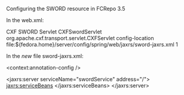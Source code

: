 Configuring the SWORD resource in FCRepo 3.5

In the web.xml:

  <servlet>
    <display-name>CXF SWORD Servlet</display-name>
    <servlet-name>CXFSwordServlet</servlet-name>
    <servlet-class>org.apache.cxf.transport.servlet.CXFServlet</servlet-class>
    <init-param>
      <param-name>config-location</param-name>
      <param-value>file:${fedora.home}/server/config/spring/web/jaxrs/sword-jaxrs.xml</param-value>
    </init-param>
    <load-on-startup>1</load-on-startup>
  </servlet>

  
  In the *new* file sword-jaxrs.xml:
  
  <?xml version="1.0" encoding="UTF-8"?>
<beans xmlns="http://www.springframework.org/schema/beans"
  xmlns:sec="http://www.springframework.org/schema/security"
  xmlns:context="http://www.springframework.org/schema/context"
  xmlns:tx="http://www.springframework.org/schema/tx" xmlns:xsi="http://www.w3.org/2001/XMLSchema-instance"
  xmlns:jaxrs="http://cxf.apache.org/jaxrs" xmlns:fedora-types-mtom="http://fedora-commons.org/2011/07/definitions/types/"
  xmlns:fedora-types="http://www.fedora.info/definitions/1/0/types/"
  xmlns:fedora-api-mtom="http://fedora-commons.org/2011/07/definitions/api/"
  xmlns:fedora-api="http://www.fedora.info/definitions/1/0/api/"
  xmlns:soap="http://schemas.xmlsoap.org/wsdl/soap/" xmlns:cxf="http://cxf.apache.org/core"
  xsi:schemaLocation="http://www.springframework.org/schema/beans http://www.springframework.org/schema/beans/spring-beans-3.0.xsd 
           http://www.springframework.org/schema/context http://www.springframework.org/schema/context/spring-context-3.0.xsd 
           http://cxf.apache.org/jaxrs http://cxf.apache.org/schemas/jaxrs.xsd 
           http://cxf.apache.org/core http://cxf.apache.org/schemas/core.xsd">

  <context:annotation-config />
  
  <import resource="classpath:META-INF/cxf/cxf.xml"/>
  <import resource="classpath:META-INF/cxf/cxf-servlet.xml" />
  
  <jaxrs:server serviceName="swordService" address="/">
    <jaxrs:serviceBeans>
      <bean class="edu.columbia.cul.sword.SwordResource">
        <constructor-arg ref="org.fcrepo.server.Server" />
      </bean>
    </jaxrs:serviceBeans>
  </jaxrs:server>
  
</beans>